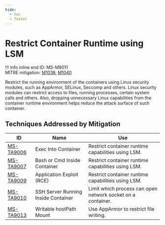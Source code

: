 ```yaml
---
hide:
  - toc
  - footer
---
```


# Restrict Container Runtime using LSM

!!! info inline end
    ID: MS-M9011<br>
    MITRE mitigation: [M1038](https://attack.mitre.org/mitigations/M1038/), [M1040](https://attack.mitre.org/mitigations/M1040/)


Restrict the running environment of the containers using Linux security modules, such as AppArmor, SELinux, Seccomp and others. Linux security modules can restrict access to files, running processes, certain system calls and others. Also, dropping unnecessary Linux capabilities from the container runtime environment helps reduce the attack surface of such container.


## Techniques Addressed by Mitigation

|ID|Name|Use|
|--|----------|-----------|
|[MS-TA9006](../techniques/Exec%20into%20container.md)|Exec Into Container|Restrict container runtime capabilities using LSM.|
|[MS-TA9007](../techniques/bash%20or%20cmd%20inside%20container.md)|Bash or Cmd Inside Container|Restrict container runtime capabilities using LSM.|
|[MS-TA9009](../techniques/Application%20Exploit%20(RCE).md)|Application Exploit (RCE)|Restrict container runtime capabilities using LSM.|
|[MS-TA9010](../techniques/SSH%20server%20running%20inside%20container.md)|SSH Server Running Inside Container|Limit which process can open network socket on a container.|
|[MS-TA9013](../techniques/Writable%20hostPath%20mount.md)|Writable hostPath Mount|Use AppArmor to restrict file writing.|